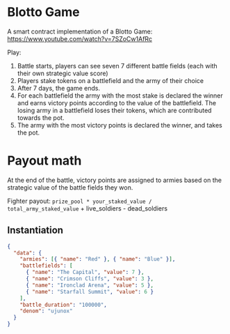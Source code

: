 # Blotto Game

A smart contract implementation of a Blotto Game: https://www.youtube.com/watch?v=7SZoCw1AfRc

Play:

1. Battle starts, players can see seven 7 different battle fields (each with their own strategic value score)
2. Players stake tokens on a battlefield and the army of their choice
3. After 7 days, the game ends.
4. For each battlefield the army with the most stake is declared the winner and earns victory points according to the value of the battlefield. The losing army in a battlefield loses their tokens, which are contributed towards the pot.
5. The army with the most victory points is declared the winner, and takes the pot.

# Payout math

At the end of the battle, victory points are assigned to armies based on the strategic value of the battle fields they won.

Fighter payout:
`prize_pool * your_staked_value / total_army_staked_value` + live_soldiers - dead_soldiers

## Instantiation

```json
{
  "data": {
    "armies": [{ "name": "Red" }, { "name": "Blue" }],
    "battlefields": [
      { "name": "The Capital", "value": 7 },
      { "name": "Crimson Cliffs", "value": 3 },
      { "name": "Ironclad Arena", "value": 5 },
      { "name": "Starfall Summit", "value": 6 }
    ],
    "battle_duration": "100000",
    "denom": "ujunox"
  }
}
```

